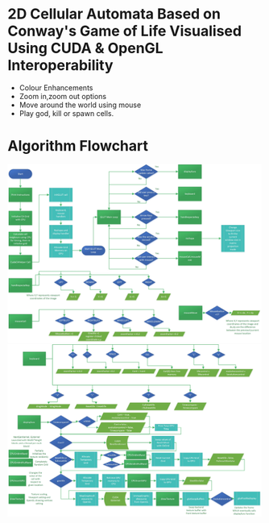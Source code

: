 # 2D Cellular Automata Based on Conway's Game of Life Visualised Using CUDA & OpenGL Interoperability
- Colour Enhancements
- Zoom in,zoom out options
- Move around the world using mouse
- Play god, kill or spawn cells.

# Algorithm Flowchart
![Algorithm Flowchart](https://github.com/karusb/2DCA-CUDA/raw/master/2DCAFlow1.jpg)
![Algorithm Flowchart2](https://github.com/karusb/2DCA-CUDA/raw/master/2DCAFlow.jpg)
